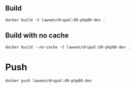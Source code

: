## Build
```
docker build -t lawxen/drupal:d9-php80-dev .
```

## Build with no cache
```
docker build --no-cache -t lawxen/drupal:d9-php80-dev .
```

# Push
```
docker push lawxen/drupal:d9-php80-dev
```